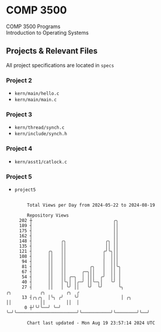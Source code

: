 # COMP 3500
COMP 3500 Programs  
Introduction to Operating Systems  
## Projects & Relevant Files
All project specifications are located in `specs`
### Project 2
- `kern/main/hello.c`
- `kern/main/main.c`
### Project 3
- `kern/thread/synch.c`
- `kern/include/synch.h`
### Project 4
- `kern/asst1/catlock.c`
### Project 5
- `project5`

```

        Total Views per Day from 2024-05-22 to 2024-08-19

        Repository Views
     202 ┼                               ╭╮
     189 ┤                               ││
     175 ┤                               ││
     162 ┤                               ││
     148 ┤           ╭╮               ╭╮ ││
     135 ┤           ││               ││ ││
     121 ┤      ╭╮   ││              ╭╯╰╮││
     108 ┤      ││   ││              │  │││
      94 ┤      ││   ││              │  │││
      81 ┤      ││   ││         ╭╮   │  ││╰╮
      67 ┤      ││   ││      ╭─╮││   │  ││ │
      54 ┤      ││   ││ ╭─╮  │ │││  ╭╯  ││ │
      40 ┤      ││   │╰╮│ │╭─╯ ││╰─╮│   ╰╯ │
      27 ┤      ││   │ ╰╯ ││   ╰╯  ╰╯      ╰╮                          ╭╮           ╭╮        ╭╮  ╭
      13 ┤╭╮╭╮  │╰╮ ╭╯    ╰╯                │ ╭╮                       ││           ││        ││  │
       0 ┼╯╰╯╰──╯ ╰─╯                       ╰─╯╰───────────────────────╯╰───────────╯╰────────╯╰──╯

        Chart last updated - Mon Aug 19 23:57:14 2024 UTC
        
```
